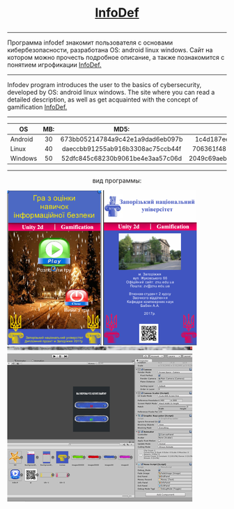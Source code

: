 # <p align="center">[InfoDef](https://infodef.github.io/index.html)</p>
___________________________________________________________________________________________________________________________________
Программа infodef знакомит пользователя с основами кибербезопасности, разработана OS: android linux windows. Сайт на котором можно прочесть подробное описание, а также познакомится с понятием игрофикации [InfoDef.](https://infodef.github.io/index.html)
___________________________________________________________________________________________________________________________________
Infodev program introduces the user to the basics of cybersecurity, developed by OS: android linux windows. The site where you can read a detailed description, as well as get acquainted with the concept of gamification [InfoDef.](https://infodef.github.io/index_en.html)
___________________________________________________________________________________________________________________________________

| OS | MB:   | MD5: |SHA256: |
|----------------|:---------:|:---------:|:---------:|
| Android| 30 |  673bb05214784a9c42e1a9dad6eb097b |1c4d187ee81f5104b0d363abe0a95cf7f2ca6edb3cb201c1f7fef28883f4c763 |
| Linux| 40 | daeccbb91255ab916b3308ac75ccb44f | 706361f4829eafe5b535052a3cd68f373c82994f29957762b5870d79ef3f78b7  |
| Windows| 50 |  52dfc845c68230b9061be4e3aa57c06d  |  2049c69aebd031e70b77b2565470e38748e387275d0551a6e7a4a1ca1767a7bb  |
___________________________________________________________________________________________________________________________________
<p align="center">вид программы:</p>

![Alt-текст](https://raw.githubusercontent.com/olonezets/infodef/master/img/01_cr.bmp "главное меню")
![Alt-текст](https://raw.githubusercontent.com/olonezets/infodef/master/img/02_cr.bmp "контактная информация")
![Alt-текст](https://raw.githubusercontent.com/olonezets/infodef/master/img/03_cr.bmp "Unity_3D меню разработки")

